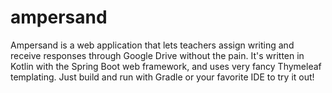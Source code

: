# ampersand

Ampersand is a web application that lets teachers assign writing and receive responses through Google Drive without
the pain. It's written in Kotlin with the Spring Boot web framework, and uses very fancy Thymeleaf templating. Just
build and run with Gradle or your favorite IDE to try it out!
